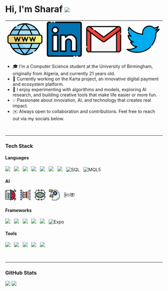 # Hi, I'm Sharaf <img src="https://media.giphy.com/media/hvRJCLFzcasrR4ia7z/giphy.gif" width="35px">

| [![Website](src/website.png)](https://sharafboukhezer.com) | [![LinkedIn](src/linkedin.png)](https://www.linkedin.com/in/sharaf-boukhezer/) | [![Gmail](src/gmail.png)](mailto:sharaf.boukhezer@gmail.com) | [![Twitter](src/twitter.png)](https://twitter.com/SharafBoukhezer) |
|:--:|:--:|:--:|:--:|


- 🎓 I’m a Computer Science student at the University of Birmingham, originally from Algeria, and currently 21 years old.  
- 💼 Currently working on the Karta project, an innovative digital payment and ecosystem platform.  
- 🔬 I enjoy experimenting with algorithms and models, exploring AI research, and building creative tools that make life easier or more fun.  
- 💡 Passionate about innovation, AI, and technology that creates real impact.  
- ✉️ Always open to collaboration and contributions. Feel free to reach out via my socials below.

<br>
<hr>


### Tech Stack

#### Languages
<p align="left">
  <img src="https://skillicons.dev/icons?i=python" height="35" /> &nbsp;
  <img src="https://skillicons.dev/icons?i=java" height="35" /> &nbsp;
  <img src="https://skillicons.dev/icons?i=c" height="35" /> &nbsp;
  <img src="https://cdn.jsdelivr.net/gh/devicons/devicon/icons/haskell/haskell-original.svg" height="35" /> &nbsp;
  <img src="https://skillicons.dev/icons?i=html" height="35" /> &nbsp;
  <img src="https://skillicons.dev/icons?i=css" height="35" /> &nbsp;
  <img src="https://skillicons.dev/icons?i=javascript" height="35" /> &nbsp;
  <img src="https://cdn.jsdelivr.net/gh/devicons/devicon/icons/mysql/mysql-original.svg" height="35" title="SQL" /> &nbsp;
  <img src="https://upload.wikimedia.org/wikipedia/commons/b/b1/MQL5_Community_Logo.png" height="35" title="MQL5" /> &nbsp;
</p>

#### AI
<p align="left">
  <img src="src/ML.png" height="35" title="Machine Learning" /> &nbsp;
  <img src="src/DL.png" height="35" title="Deep Learning" /> &nbsp;
  <img src="src/CV.png" height="35" title="Computer Vision" /> &nbsp;
  <img src="src/NLP.png" height="35" title="Natural Language Processing" /> &nbsp;
  <img src="src/EC.png" height="35" title="Evolutionary Computation" />
</p>

#### Frameworks
<p align="left">
  <img src="https://skillicons.dev/icons?i=react" height="35" /> &nbsp;
  <img src="https://skillicons.dev/icons?i=nextjs" height="35" /> &nbsp;
  <img src="https://skillicons.dev/icons?i=angular" height="35" /> &nbsp;
  <img src="https://skillicons.dev/icons?i=pytorch" height="35" /> &nbsp;
  <img src="https://skillicons.dev/icons?i=tailwind" height="35" /> &nbsp;
  <img src="https://www.vectorlogo.zone/logos/expoio/expoio-icon.svg" height="35" title="Expo" />
</p>

#### Tools
<p align="left">
  <img src="https://skillicons.dev/icons?i=supabase" height="35" /> &nbsp;
  <img src="https://skillicons.dev/icons?i=git" height="35" /> &nbsp;
  <img src="https://skillicons.dev/icons?i=vscode" height="35" /> &nbsp;
  <img src="https://skillicons.dev/icons?i=mongodb" height="35" /> &nbsp;
  <img src="https://skillicons.dev/icons?i=postgresql" height="35" />
</p>

<br>
<hr>


### GitHub Stats

<p align="left">
  <img src="https://github-readme-stats.vercel.app/api?username=sharafedd&show_icons=true&theme=github_dark&hide_border=true" height="160" />
  <img src="https://github-readme-stats.vercel.app/api/top-langs/?username=sharafedd&layout=compact&theme=github_dark&hide_border=true" height="160" />
</p>

